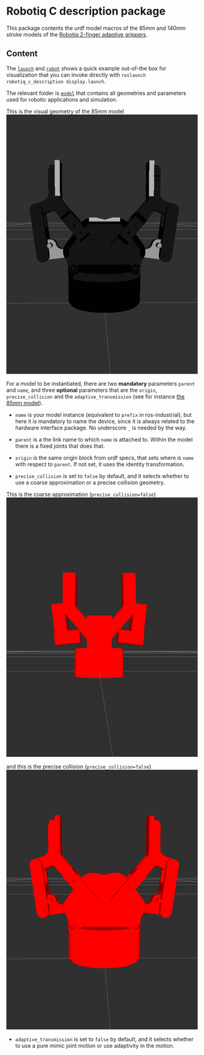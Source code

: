 # Robotiq C description package

This package contents the urdf model macros of the 85mm and 140mm stroke models of the [Robotiq 2-finger adaptive grippers](http://robotiq.com/products/adaptive-robot-gripper/).

## Content

The [`launch`](launch) and [`robot`](robot) shows a quick example out-of-the box for visualization that you can invoke directly with `roslaunch robotiq_c_description display.launch`.

The relevant folder is [`model`](model) that contains all geometries and parameters used for robotic applications and simulation. 

This is the visual geometry of the 85mm model       
![85mm](media/visual.png)

For a model to be instantiated, there are two __mandatory__ parameters `parent` and `name`, and three __optional__ parameters that are the `origin`, `precise_collision` and the `adaptive_transmission` (see for instance [the 85mm model](https://github.com/beta-robots/robotiq/blob/new_2_finger_models/robotiq_c_description/model/c85.urdf.xacro#L29)).

- `name` is your model instance (equivalent to `prefix` in ros-industrial), but here it is mandatory to name the device, since it is always related to the hardware interface package. No underscore `_` is needed by the way.

- `parent` is a the link name to which `name` is attached to. Within the model there is a fixed joints that does that.

- `origin` is the same origin block from urdf specs, that sets where is `name` with respect to `parent`. If not set, it uses the identity transformation.

- `precise_collision` is set to `false` by default, and it selects whether to use a coarse approximation or a precise collision geometry.

This is the coarse approximation (`precise_collision=false`)
![coarse](media/coarse_collision.png)

and this is the precise collision (`precise_collision=false`)
![precise](media/precise_collision.png)

- `adaptive_transmission` is set to `false` by default, and it selects whether to use a pure mimic joint motion or use adaptivity in the motion.

